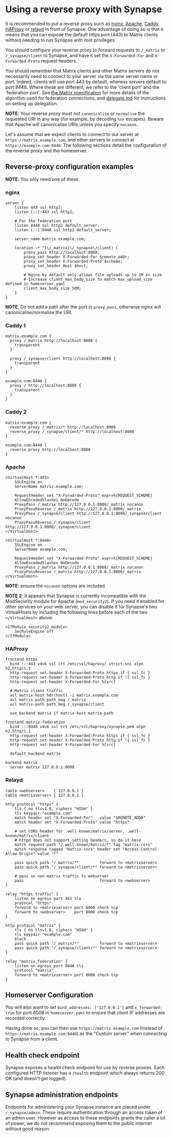 # Using a reverse proxy with Synapse

It is recommended to put a reverse proxy such as
[nginx](https://nginx.org/en/docs/http/ngx_http_proxy_module.html),
[Apache](https://httpd.apache.org/docs/current/mod/mod_proxy_http.html),
[Caddy](https://caddyserver.com/docs/quick-starts/reverse-proxy),
[HAProxy](https://www.haproxy.org/) or
[relayd](https://man.openbsd.org/relayd.8) in front of Synapse. One advantage
of doing so is that it means that you can expose the default https port
(443) to Matrix clients without needing to run Synapse with root
privileges.

You should configure your reverse proxy to forward requests to `/_matrix` or
`/_synapse/client` to Synapse, and have it set the `X-Forwarded-For` and
`X-Forwarded-Proto` request headers.

You should remember that Matrix clients and other Matrix servers do not
necessarily need to connect to your server via the same server name or
port. Indeed, clients will use port 443 by default, whereas servers default to
port 8448. Where these are different, we refer to the 'client port' and the
'federation port'. See [the Matrix
specification](https://matrix.org/docs/spec/server_server/latest#resolving-server-names)
for more details of the algorithm used for federation connections, and
[delegate.md](<delegate.md>) for instructions on setting up delegation.

**NOTE**: Your reverse proxy must not `canonicalise` or `normalise`
the requested URI in any way (for example, by decoding `%xx` escapes).
Beware that Apache *will* canonicalise URIs unless you specify
`nocanon`.

Let's assume that we expect clients to connect to our server at
`https://matrix.example.com`, and other servers to connect at
`https://example.com:8448`.  The following sections detail the configuration of
the reverse proxy and the homeserver.

## Reverse-proxy configuration examples

**NOTE**: You only need one of these.

### nginx

```
server {
    listen 443 ssl http2;
    listen [::]:443 ssl http2;

    # For the federation port
    listen 8448 ssl http2 default_server;
    listen [::]:8448 ssl http2 default_server;

    server_name matrix.example.com;

    location ~* ^(\/_matrix|\/_synapse\/client) {
        proxy_pass http://localhost:8008;
        proxy_set_header X-Forwarded-For $remote_addr;
        proxy_set_header X-Forwarded-Proto $scheme;
        proxy_set_header Host $host;

        # Nginx by default only allows file uploads up to 1M in size
        # Increase client_max_body_size to match max_upload_size defined in homeserver.yaml
        client_max_body_size 50M;
    }
}
```

**NOTE**: Do not add a path after the port in `proxy_pass`, otherwise nginx will
canonicalise/normalise the URI.

### Caddy 1

```
matrix.example.com {
  proxy /_matrix http://localhost:8008 {
    transparent
  }

  proxy /_synapse/client http://localhost:8008 {
    transparent
  }
}

example.com:8448 {
  proxy / http://localhost:8008 {
    transparent
  }
}
```

### Caddy 2

```
matrix.example.com {
  reverse_proxy /_matrix/* http://localhost:8008
  reverse_proxy /_synapse/client/* http://localhost:8008
}

example.com:8448 {
  reverse_proxy http://localhost:8008
}
```

### Apache

```
<VirtualHost *:443>
    SSLEngine on
    ServerName matrix.example.com;

    RequestHeader set "X-Forwarded-Proto" expr=%{REQUEST_SCHEME}
    AllowEncodedSlashes NoDecode
    ProxyPass /_matrix http://127.0.0.1:8008/_matrix nocanon
    ProxyPassReverse /_matrix http://127.0.0.1:8008/_matrix
    ProxyPass /_synapse/client http://127.0.0.1:8008/_synapse/client nocanon
    ProxyPassReverse /_synapse/client http://127.0.0.1:8008/_synapse/client
</VirtualHost>

<VirtualHost *:8448>
    SSLEngine on
    ServerName example.com;

    RequestHeader set "X-Forwarded-Proto" expr=%{REQUEST_SCHEME}
    AllowEncodedSlashes NoDecode
    ProxyPass /_matrix http://127.0.0.1:8008/_matrix nocanon
    ProxyPassReverse /_matrix http://127.0.0.1:8008/_matrix
</VirtualHost>
```

**NOTE**: ensure the  `nocanon` options are included.

**NOTE 2**: It appears that Synapse is currently incompatible with the ModSecurity module for Apache (`mod_security2`). If you need it enabled for other services on your web server, you can disable it for Synapse's two VirtualHosts by including the following lines before each of the two `</VirtualHost>` above:

```
<IfModule security2_module>
    SecRuleEngine off
</IfModule>
```

### HAProxy

```
frontend https
  bind :::443 v4v6 ssl crt /etc/ssl/haproxy/ strict-sni alpn h2,http/1.1
  http-request set-header X-Forwarded-Proto https if { ssl_fc }
  http-request set-header X-Forwarded-Proto http if !{ ssl_fc }
  http-request set-header X-Forwarded-For %[src]

  # Matrix client traffic
  acl matrix-host hdr(host) -i matrix.example.com
  acl matrix-path path_beg /_matrix
  acl matrix-path path_beg /_synapse/client

  use_backend matrix if matrix-host matrix-path

frontend matrix-federation
  bind :::8448 v4v6 ssl crt /etc/ssl/haproxy/synapse.pem alpn h2,http/1.1
  http-request set-header X-Forwarded-Proto https if { ssl_fc }
  http-request set-header X-Forwarded-Proto http if !{ ssl_fc }
  http-request set-header X-Forwarded-For %[src]

  default_backend matrix

backend matrix
  server matrix 127.0.0.1:8008
```

### Relayd

```
table <webserver>    { 127.0.0.1 }
table <matrixserver> { 127.0.0.1 }

http protocol "https" {
    tls { no tlsv1.0, ciphers "HIGH" }
    tls keypair "example.com"
    match header set "X-Forwarded-For"   value "$REMOTE_ADDR"
    match header set "X-Forwarded-Proto" value "https"

    # set CORS header for .well-known/matrix/server, .well-known/matrix/client
    # httpd does not support setting headers, so do it here
    match request path "/.well-known/matrix/*" tag "matrix-cors"
    match response tagged "matrix-cors" header set "Access-Control-Allow-Origin" value "*"

    pass quick path "/_matrix/*"         forward to <matrixserver>
    pass quick path "/_synapse/client/*" forward to <matrixserver>

    # pass on non-matrix traffic to webserver
    pass                                 forward to <webserver>
}

relay "https_traffic" {
    listen on egress port 443 tls
    protocol "https"
    forward to <matrixserver> port 8008 check tcp
    forward to <webserver>    port 8080 check tcp
}

http protocol "matrix" {
    tls { no tlsv1.0, ciphers "HIGH" }
    tls keypair "example.com"
    block
    pass quick path "/_matrix/*"         forward to <matrixserver>
    pass quick path "/_synapse/client/*" forward to <matrixserver>
}

relay "matrix_federation" {
    listen on egress port 8448 tls
    protocol "matrix"
    forward to <matrixserver> port 8008 check tcp
}
```

## Homeserver Configuration

You will also want to set `bind_addresses: ['127.0.0.1']` and
`x_forwarded: true` for port 8008 in `homeserver.yaml` to ensure that
client IP addresses are recorded correctly.

Having done so, you can then use `https://matrix.example.com` (instead
of `https://matrix.example.com:8448`) as the "Custom server" when
connecting to Synapse from a client.


## Health check endpoint

Synapse exposes a health check endpoint for use by reverse proxies.
Each configured HTTP listener has a `/health` endpoint which always returns
200 OK (and doesn't get logged).

## Synapse administration endpoints

Endpoints for administering your Synapse instance are placed under
`/_synapse/admin`. These require authentication through an access token of an
admin user. However as access to these endpoints grants the caller a lot of power,
we do not recommend exposing them to the public internet without good reason.
